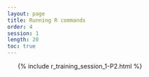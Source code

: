 ```yaml
---
layout: page
title: Running R commands
order: 4
session: 1
length: 20
toc: true
---
```




<ol>
{% include r_training_session_1-P2.html %}
</ol>


